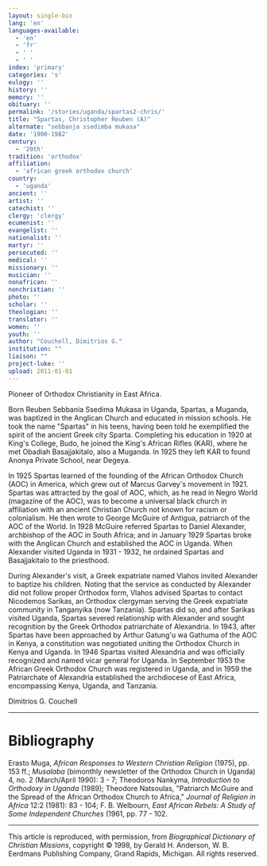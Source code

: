 ```yaml
---
layout: single-bio
lang: 'en'
languages-available:
  - 'en'
  - 'fr'
  - ' '
  - ' '
index: 'primary'
categories: 's'
eulogy: ''
history: ''
memory: ''
obituary: ''
permalink: '/stories/uganda/spartas2-chris/'
title: "Spartas, Christopher Reuben (A)"
alternate: "sebbanja ssedimba mukasa"
date: '1900-1982'
century:
  - '20th'
tradition: 'orthodox'
affiliation:
  - 'african greek orthodox church'
country:
  - 'uganda'
ancient: ''
artist: ''
catechist: ''
clergy: 'clergy'
ecumenist: ''
evangelist: ''
nationalist: ''
martyr: ''
persecuted: ''
medical: ''
missionary: ''
musician: ''
nonafrican: ''
nonchristian: ''
photo: ''
scholar: ''
theologian: ''
translator: ''
women: ''
youth: ''
author: "Couchell, Dimitrios G."
institution: ""
liaison: ""
project-luke: ''
upload: 2011-01-01
---
```




Pioneer of Orthodox Christianity in East Africa.

Born Reuben Sebbania Ssedima Mukasa in Uganda, Spartas, a Muganda, was baptized in the Anglican Church and educated in mission schools. He took the name "Spartas" in his teens, having been told he exemplified the spirit of the ancient Greek city Sparta. Completing his education in 1920 at King's College, Budo, he joined the King's African Rifles (KAR), where he met Obadiah Basajjakitalo, also a Muganda. In 1925 they left KAR to found Anonya Private School, near Degeya.

In 1925 Spartas learned of the founding of the African Orthodox Church (AOC) in America, which grew out of Marcus Garvey's movement in 1921. Spartas was attracted by the goal of AOC, which, as he read in Negro World (magazine of the AOC), was to become a universal black church in affiliation with an ancient Christian Church not known for racism or colonialism. He then wrote to George McGuire of Antigua, patriarch of the AOC of the World. In 1928 McGuire referred Spartas to Daniel Alexander, archbishop of the AOC in South Africa; and in January 1929 Spartas broke with the Anglican Church and established the AOC in Uganda. When Alexander visited Uganda in 1931 - 1932, he ordained Spartas and Basajjakitalo to the priesthood.

During Alexander's visit, a Greek expatriate named Vlahos invited Alexander to baptize his children. Noting that the service as conducted by Alexander did not follow proper Orthodox form, Vlahos advised Spartas to contact Nicodemos Sarikas, an Orthodox clergyman serving the Greek expatriate community in Tanganyika (now Tanzania). Spartas did so, and after Sarikas visited Uganda, Spartas severed relationship with Alexander and sought recognition by the Greek Orthodox patriarchate of Alexandria. In 1943, after Spartas have been approached by Arthur Gatung'u wa Gathuma of the AOC in Kenya, a constitution was negotiated uniting the Orthodox Church in Kenya and Uganda. In 1946 Spartas visited Alexandria and was officially recognized and named vicar general for Uganda. In September 1953 the African Greek Orthodox Church was registered in Uganda, and in 1959 the Patriarchate of Alexandria established the archdiocese of East Africa, encompassing Kenya, Uganda, and Tanzania.

Dimitrios G. Couchell

---

# Bibliography

Erasto Muga, *African Responses to Western Christian Religion* (1975), pp. 153 ff.; *Musalaba* (bimonthly newsletter of the Orthodox Church in Uganda) 4, no. 2 (March/April 1990): 3 - 7; Theodoros Nankyma, *Introduction to Orthodoxy in Uganda* (1989); Theodore Natsoulas, "Patriarch McGuire and the Spread of the African Orthodox Church to Africa," *Journal of Religion in Africa* 12:2 (1981): 83 - 104; F. B. Welbourn, *East African Rebels: A Study of Some Independent Churches* (1961, pp. 77 - 102.

---

This article is reproduced, with permission, from *Biographical Dictionary of Christian Missions*,   copyright &copy; 1998, by Gerald H. Anderson, W. B. Eerdmans Publishing Company, Grand Rapids, Michigan.  All rights reserved.
